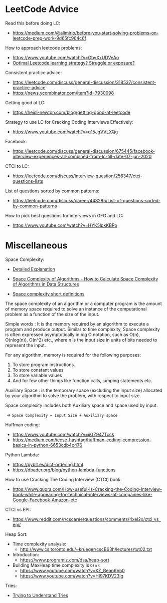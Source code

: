 # LeetCode Advice

Read this before doing LC:

- https://medium.com/@alimirio/before-you-start-solving-problems-on-leetcode-prep-work-9d65fc964c6f

How to approach leetcode problems:

- https://www.youtube.com/watch?v=GbyXxUDVeAo
- [Optimal Leetcode learning strategy? Struggle or exposure?](https://www.reddit.com/r/cscareerquestions/comments/6rsxbm/optimal_leetcode_learning_strategy_struggle_or/dl971lp/)

Consistent practice advice:
- https://leetcode.com/discuss/general-discussion/318537/consistent-practice-advice
- https://news.ycombinator.com/item?id=7930098

Getting good at LC:

- https://heidi-newton.com/blog/getting-good-at-leetcode

Strategy to use LC for Cracking Coding Interviews Effectively:

- https://www.youtube.com/watch?v=q15JgVVLXQg

Facebook:

- https://leetcode.com/discuss/general-discussion/675445/facebook-interview-experiences-all-combined-from-lc-till-date-07-jun-2020

CTCI to LC:

- https://leetcode.com/discuss/interview-question/256347/ctci-questions-lists

List of questions sorted by common patterns:

- https://leetcode.com/discuss/career/448285/List-of-questions-sorted-by-common-patterns

How to pick best questions for interviews in GFG and LC:

- https://www.youtube.com/watch?v=HYK5lpkKBPo

# Miscellaneous 

Space Complexity:

- [Detailed Explanation](https://www.youtube.com/watch?v=yOb0BL-84h8)

- [Space Complexity of Algorithms - How to Calculate Space Complexity of Algorithms in Data Structures
](https://www.youtube.com/watch?v=yOb0BL-84h8)
- [Space complexity short definitions](https://www.geeksforgeeks.org/g-fact-86/)

The space complexity of an algorithm or a computer program is the amount of memory space required to solve an instance of the computational problem as a function of the size of the input.

Simple words : It is the memory required by an algorithm to execute a program and produce output. Similar to time complexity, Space complexity is often expressed asymptotically in big O notation, such as O(n), O(nlog(n)), O(n^2) etc., where n is the input size in units of bits needed to represent the input.

For any algorithm, memory is required for the following purposes:

1. To store program instructions.
2. To store constant values
3. To store variable values
4. And for few other things like function calls, jumping statements etc.

Auxiliary Space : is the temporary space (excluding the input size) allocated by your algorithm to solve the problem, with respect to input size.

Space complexity includes both Auxiliary space and space used by input.

​		=> `Space Complexity = Input Size + Auxiliary space`

Huffman coding:

- https://www.youtube.com/watch?v=iiGZ947Tcck
- https://medium.com/iecse-hashtag/huffman-coding-compression-basics-in-python-6653cdb4c476

Python Lambda:

- https://pybit.es/dict-ordering.html
- https://dbader.org/blog/python-lambda-functions

How to use Cracking The Coding Interview (CTCI) book:

- https://www.quora.com/How-useful-is-Cracking-the-Coding-Interview-book-while-appearing-for-technical-interviews-of-companies-like-Google-Facebook-Amazon-etc

CTCI vs EPI:

- https://www.reddit.com/r/cscareerquestions/comments/4xel2x/ctci_vs_epi/

Heap Sort:

- Time complexity analysis:
  - http://www.cs.toronto.edu/~krueger/cscB63h/lectures/tut02.txt
- Introduction:
  - https://www.programiz.com/dsa/heap-sort
- Building MaxHeap time complexity is `O(n)`:
  - https://www.youtube.com/watch?v=XZ_Beap6Vo0
  - https://www.youtube.com/watch?v=HI97KDV23Ig

Tries:

- [Trying to Understand Tries](https://medium.com/basecs/trying-to-understand-tries-3ec6bede0014)
